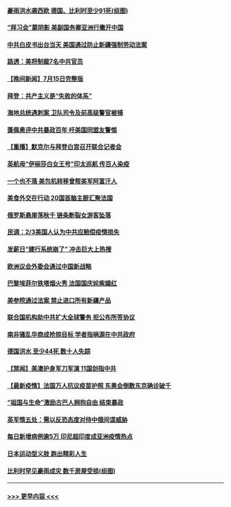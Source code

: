#### [豪雨洪水袭西欧 德国、比利时至少91死(组图)](../pages/prog202/a103166959.md?t=07161701) 
#### [“拜习会”蒙阴影 美副国务卿亚洲行撇开中国](../pages/prog202/a103166958.md?t=07161701) 
#### [中共白皮书出台当天 美国通过防止新疆强制劳动法案](../pages/prog202/a103166948.md?t=07161701) 
#### [路透：美将制裁7名中共官员](../pages/prog202/a103166933.md?t=07161701) 
#### [【晚间新闻】7月15日完整版](../pages/prog202/a103166844.md?t=07161701) 
#### [拜登：共产主义是“失败的体系”](../pages/prog202/a103166814.md?t=07161701) 
#### [海地总统遇刺案 卫队司令及前高级警官被捕](../pages/prog202/a103166760.md?t=07161701) 
#### [蓬佩奥评中共暴政百年 吁美国同盟友警惕](../pages/prog202/a103165841.md?t=07161701) 
#### [【重播】默克尔与拜登白宫召开联合记者会](../pages/prog202/a103166777.md?t=07161701) 
#### [英航母“伊丽莎白女王号”印太巡航 传百人染疫](../pages/prog202/a103165715.md?t=07161701) 
#### [一个也不落 美包机转移曾帮美军阿富汗人](../pages/prog202/a103166673.md?t=07161701) 
#### [美食外交在行动 20国首脑主厨汇聚法国](../pages/prog202/a103166663.md?t=07161701) 
#### [俄罗斯悬崖荡秋千 链条断裂女游客坠落](../pages/prog202/a103166652.md?t=07161701) 
#### [民调：2/3美国人认为中共应赔偿疫情损失](../pages/prog202/a103166631.md?t=07161701) 
#### [发薪日“建行系统崩了” 冲击巨大上热搜](../pages/prog202/a103166615.md?t=07161701) 
#### [欧洲议会外委会通过中国新战略](../pages/prog202/a103166599.md?t=07161701) 
#### [巴黎埃菲尔铁塔烟火秀 法国国庆姹紫嫣红](../pages/prog202/a103166590.md?t=07161701) 
#### [美参院通过法案 禁止进口所有新疆产品](../pages/prog202/a103166571.md?t=07161701) 
#### [联合国机构助中共扩大全球警务 拒公布所签协议](../pages/prog202/a103166296.md?t=07161701) 
#### [南非骚乱华商成抢掠目标 学者指祸源在中共政府](../pages/prog202/a103166387.md?t=07161701) 
#### [德国洪水 至少44死 数十人失踪](../pages/prog202/a103166461.md?t=07161701) 
#### [【禁闻】美澳护身军刀军演 11国剑指中共](../pages/prog202/a103166445.md?t=07161701) 
#### [【最新疫情】法国万人抗议疫苗护照 东奥会倒数东京确诊破千](../pages/prog202/a103166442.md?t=07161701) 
#### [“祖国与生命”激励古巴人拥抱自由 结束暴政](../pages/prog202/a103166431.md?t=07161701) 
#### [英军情五处：需以反恐态度对待中俄间谍威胁](../pages/prog202/a103166375.md?t=07161701) 
#### [每日新增病例逾5万 印尼超印度成亚洲疫情热点](../pages/prog202/a103166291.md?t=07161701) 
#### [日本运动型义肢 跑出精彩人生](../pages/prog202/a103166332.md?t=07161701) 
#### [比利时罕见豪雨成灾 数千房屋受损(组图)](../pages/prog202/a103166282.md?t=07161701) 

----
#### [ >>> 更早内容 <<< ](../indexes/prog202-earlier.md)
